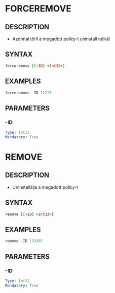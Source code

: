 # FORCEREMOVE

## DESCRIPTION
+ Azonnal törli a megadott policy-t uninstall nélkül

## SYNTAX

```ruby
forceremove [[-ID] <Int32>] 
```

## EXAMPLES

```powershell
forceremove -ID 12215 

```

## PARAMETERS

### -ID

```yaml
Type: Int32
Mandatory: True
```


# REMOVE

## DESCRIPTION
+ Uninstallálja a megadott policy-t

## SYNTAX

```ruby
remove [[-ID] <Int32>] 
```

## EXAMPLES

```powershell
remove -ID 123387

```

## PARAMETERS

### -ID

```yaml
Type: Int32
Mandatory: True
```

